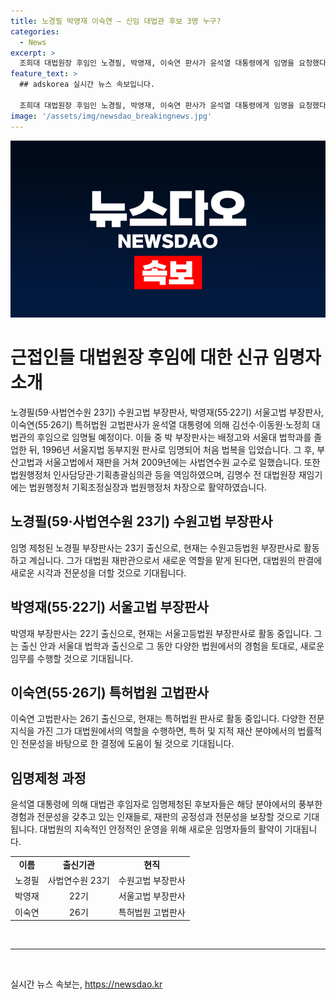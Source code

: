 ```yaml
---
title: 노경필 박영재 이숙연 – 신임 대법관 후보 3명 누구?
categories:
  - News
excerpt: >
  조희대 대법원장 후임인 노경필, 박영재, 이숙연 판사가 윤석열 대통령에게 임명을 요청했다. 박 부장판사는 법학과 졸업 후 판사로 경력을 쌓았으며, 법원행정처에서도 중요한 역할을 맡은 경력이 있다.
feature_text: >
  ## adskorea 실시간 뉴스 속보입니다.

  조희대 대법원장 후임인 노경필, 박영재, 이숙연 판사가 윤석열 대통령에게 임명을 요청했다. 박 부장판사는 법학과 졸업 후 판사로 경력을 쌓았으며, 법원행정처에서도 중요한 역할을 맡은 경력이 있다.
image: '/assets/img/newsdao_breakingnews.jpg'
---
```


<p><img src="/assets/img/newsdao_breakingnews.jpg" alt="adskorea 속보" /></p>

<h1>근접인들 대법원장 후임에 대한 신규 임명자 소개</h1>

<p data-ke-size="size16">노경필(59·사법연수원 23기) 수원고법 부장판사, 박영재(55·22기) 서울고법 부장판사, 이숙연(55·26기) 특허법원 고법판사가 윤석열 대통령에 의해 김선수·이동원·노정희 대법관의 후임으로 임명될 예정이다. 이들 중 박 부장판사는 배정고와 서울대 법학과를 졸업한 뒤, 1996년 서울지법 동부지원 판사로 임명되어 처음 법복을 입었습니다. 그 후, 부산고법과 서울고법에서 재판을 거쳐 2009년에는 사법연수원 교수로 일했습니다. 또한 법원행정처 인사담당관·기획총괄심의관 등을 역임하였으며, 김명수 전 대법원장 재임기에는 법원행정처 기획조정실장과 법원행정처 차장으로 활약하였습니다.</p>

<h2 data-ke-size="size26">노경필(59·사법연수원 23기) 수원고법 부장판사</h2>

<p data-ke-size="size16">임명 제청된 노경필 부장판사는 23기 출신으로, 현재는 수원고등법원 부장판사로 활동하고 계십니다. 그가 대법원 재판관으로서 새로운 역할을 맡게 된다면, 대법원의 판결에 새로운 시각과 전문성을 더할 것으로 기대됩니다.</p>

<h2 data-ke-size="size26">박영재(55·22기) 서울고법 부장판사</h2>

<p data-ke-size="size16">박영재 부장판사는 22기 출신으로, 현재는 서울고등법원 부장판사로 활동 중입니다. 그는 출신 안과 서울대 법학과 출신으로 그 동안 다양한 법원에서의 경험을 토대로, 새로운 임무를 수행할 것으로 기대됩니다.</p>

<h2 data-ke-size="size26">이숙연(55·26기) 특허법원 고법판사</h2>

<p data-ke-size="size16">이숙연 고법판사는 26기 출신으로, 현재는 특허법원 판사로 활동 중입니다. 다양한 전문 지식을 가진 그가 대법원에서의 역할을 수행하면, 특허 및 지적 재산 분야에서의 법률적인 전문성을 바탕으로 한 결정에 도움이 될 것으로 기대됩니다.</p>

<h2 data-ke-size="size26">임명제청 과정</h2>

<p data-ke-size="size16">윤석열 대통령에 의해 대법관 후임자로 임명제청된 후보자들은 해당 분야에서의 풍부한 경험과 전문성을 갖추고 있는 인재들로, 재판의 공정성과 전문성을 보장할 것으로 기대됩니다. 대법원의 지속적인 안정적인 운영을 위해 새로운 임명자들의 활약이 기대됩니다.</p>

<table>
    <tbody>
        <tr>
            <td style="text-align: center; height: 17px;"><b>이름</b></td>
            <td style="text-align: center; height: 17px;"><b>출신기관</b></td>
            <td style="text-align: center; height: 17px;"><b>현직</b></td>
        </tr>
        <tr>
            <td style="text-align: center; height: 17px;">노경필</td>
            <td style="text-align: center; height: 17px;">사법연수원 23기</td>
            <td style="text-align: center; height: 17px;">수원고법 부장판사</td>
        </tr>
        <tr>
            <td style="text-align: center; height: 17px;">박영재</td>
            <td style="text-align: center; height: 17px;">22기</td>
            <td style="text-align: center; height: 17px;">서울고법 부장판사</td>
        </tr>
        <tr>
            <td style="text-align: center; height: 17px;">이숙연</td>
            <td style="text-align: center; height: 17px;">26기</td>
            <td style="text-align: center; height: 17px;">특허법원 고법판사</td>
        </tr>
    </tbody>
</table>

<p><br>
<hr>
<br></p>
실시간 뉴스 속보는, <a href="https://newsdao.kr" rel="dofollow">https://newsdao.kr</a>



